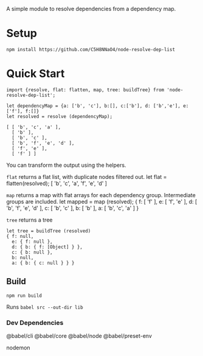 A simple module to resolve dependencies from a dependency map. 

# Setup
`npm install https://github.com/C5H8NNaO4/node-resolve-dep-list`

# Quick Start 

    import {resolve, flat: flatten, map, tree: buildTree} from 'node-resolve-dep-list';

    let dependencyMap = {a: ['b', 'c'], b:[], c:['b'], d: ['b','e'], e:['f'], f:[]}
    let resolved = resolve (dependencyMap); 

    [ [ 'b', 'c', 'a' ],        
      [ 'b' ],
      [ 'b', 'c' ],
      [ 'b', 'f', 'e', 'd' ],
      [ 'f', 'e' ],
      [ 'f' ] ]

You can transform the output using the helpers.

`flat` returns a flat list, with duplicate nodes filtered out.
    let flat     = flatten(resolved);
    [ 'b', 'c', 'a', 'f', 'e', 'd' ]

`map` returns a map with flat arrays for each dependency group. Intermediate groups are included. 
    let mapped   = map (resolved);
    { f: [ 'f' ],
      e: [ 'f', 'e' ],
      d: [ 'b', 'f', 'e', 'd' ],
      c: [ 'b', 'c' ],
      b: [ 'b' ],
      a: [ 'b', 'c', 'a' ] }

`tree` returns a tree

    let tree = buildTree (resolved)
    { f: null,
      e: { f: null },
      d: { b: { f: [Object] } },
      c: { b: null },
      b: null,
      a: { b: { c: null } } }


## Build 
`npm run build`
 
 Runs `babel src --out-dir lib`

### Dev Dependencies
@babel/cli
@babel/core
@babel/node
@babel/preset-env

nodemon
